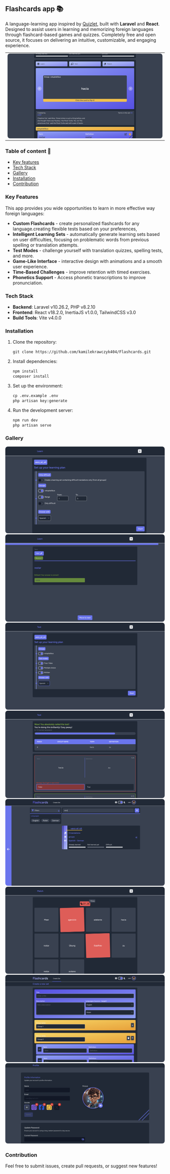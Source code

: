 ## Flashcards app 📚

A language-learning app inspired by [Quizlet](https://quizlet.com/en-gb), built with **Laravel** and **React**. Designed to assist users in learning and memorizing foreign languages through flashcard-based games and quizzes. Completely free and open source, it focuses on delivering an intuitive, customizable, and engaging experience.

|                                                                                                                              |
|------------------------------------------------------------------------------------------------------------------------------|
| <img style="border-radius: .5rem" alt="Main page" src="./storage/app/public/screenshots/newReadMe/set-preview.png"/> |

### Table of content 👨‍

- [Key features](#key-features)
- [Tech Stack](#tech-stack)
- [Gallery](#gallery)
- [Installation](#installation)
- [Contribution](#contribution)

### Key Features

This app provides you wide opportunities to learn in more effective way foreign languages:

- **Custom Flashcards** - create personalized flashcards for any language.creating flexible tests based on your preferences,
- **Intelligent Learning Sets** - automatically generate learning sets based on user difficulties, focusing on problematic words from previous spelling or translation attempts.
- **Test Modes** - challenge yourself with translation quizzes, spelling tests, and more.
- **Game-Like Interface** - interactive design with animations and a smooth user experience.
- **Time-Based Challenges** - improve retention with timed exercises.
- **Phonetics Support** - Access phonetic transcriptions to improve pronunciation.

### Tech Stack

- **Backend**: Laravel v10.26.2, PHP v8.2.10
- **Frontend**: React v18.2.0, InertiaJS v1.0.0, TailwindCSS v3.0
- **Build Tools**: Vite v4.0.0

### Installation

1. Clone the repository:
    ```
   git clone https://github.com/kamilekrawczyk404/Flashcards.git
   ```
2. Install dependencies:
    ```
    npm install
    composer install
    ```
3. Set up the environment:
    ```
   cp .env.example .env
    php artisan key:generate
   ```
4. Run the development server:
    ```
    npm run dev
    php artisan serve
    ```

### Gallery

<img style="border-radius: .5rem" alt="Learn preparing" src="./storage/app/public/screenshots/newReadMe/learn-preparing-v2.png"/> 
<img style="border-radius: .5rem" alt="Learn example" src="./storage/app/public/screenshots/newReadMe/learn-example.png"/>
<img style="border-radius: .5rem" alt="Test preparing" src="./storage/app/public/screenshots/newReadMe/test-preparing.png"/> 
<img style="border-radius: .5rem" alt="Test example" src="./storage/app/public/screenshots/newReadMe/test-example.png"/>
<img style="border-radius: .5rem" alt="Explore sets" src="./storage/app/public/screenshots/newReadMe/explore.png"/> 
<img style="border-radius: .5rem" alt="Match" src="./storage/app/public/screenshots/newReadMe/match.png"/>
<img style="border-radius: .5rem" alt="Creating set" src="./storage/app/public/screenshots/newReadMe/creating-set.png"/> 
<img style="border-radius: .5rem" alt="Account settings" src="./storage/app/public/screenshots/newReadMe/user.png"/>


### Contribution
Feel free to submit issues, create pull requests, or suggest new features!